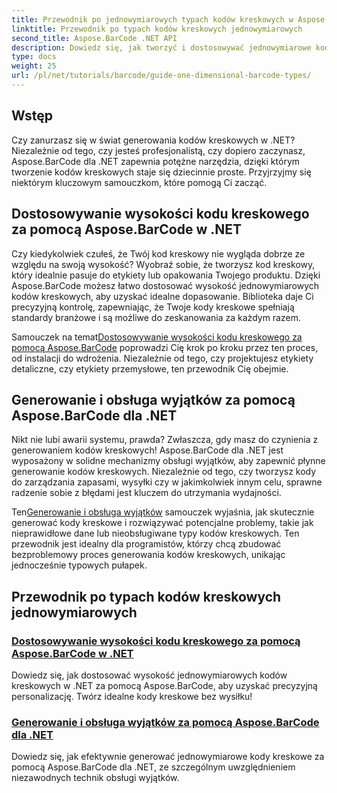 ```yaml
---
title: Przewodnik po jednowymiarowych typach kodów kreskowych w Aspose.BarCode
linktitle: Przewodnik po typach kodów kreskowych jednowymiarowych
second_title: Aspose.BarCode .NET API
description: Dowiedz się, jak tworzyć i dostosowywać jednowymiarowe kody kreskowe w środowisku .NET za pomocą Aspose.BarCode, korzystając z zaawansowanych technik obsługi wyjątków.
type: docs
weight: 25
url: /pl/net/tutorials/barcode/guide-one-dimensional-barcode-types/
---
```

## Wstęp

Czy zanurzasz się w świat generowania kodów kreskowych w .NET? Niezależnie od tego, czy jesteś profesjonalistą, czy dopiero zaczynasz, Aspose.BarCode dla .NET zapewnia potężne narzędzia, dzięki którym tworzenie kodów kreskowych staje się dziecinnie proste. Przyjrzyjmy się niektórym kluczowym samouczkom, które pomogą Ci zacząć.

## Dostosowywanie wysokości kodu kreskowego za pomocą Aspose.BarCode w .NET  

Czy kiedykolwiek czułeś, że Twój kod kreskowy nie wygląda dobrze ze względu na swoją wysokość? Wyobraź sobie, że tworzysz kod kreskowy, który idealnie pasuje do etykiety lub opakowania Twojego produktu. Dzięki Aspose.BarCode możesz łatwo dostosować wysokość jednowymiarowych kodów kreskowych, aby uzyskać idealne dopasowanie. Biblioteka daje Ci precyzyjną kontrolę, zapewniając, że Twoje kody kreskowe spełniają standardy branżowe i są możliwe do zeskanowania za każdym razem.  

 Samouczek na temat[Dostosowywanie wysokości kodu kreskowego za pomocą Aspose.BarCode](./customizing-barcode-height/) poprowadzi Cię krok po kroku przez ten proces, od instalacji do wdrożenia. Niezależnie od tego, czy projektujesz etykiety detaliczne, czy etykiety przemysłowe, ten przewodnik Cię obejmie.  

## Generowanie i obsługa wyjątków za pomocą Aspose.BarCode dla .NET  

Nikt nie lubi awarii systemu, prawda? Zwłaszcza, gdy masz do czynienia z generowaniem kodów kreskowych! Aspose.BarCode dla .NET jest wyposażony w solidne mechanizmy obsługi wyjątków, aby zapewnić płynne generowanie kodów kreskowych. Niezależnie od tego, czy tworzysz kody do zarządzania zapasami, wysyłki czy w jakimkolwiek innym celu, sprawne radzenie sobie z błędami jest kluczem do utrzymania wydajności.  

 Ten[Generowanie i obsługa wyjątków](./generation-and-exception-handling/) samouczek wyjaśnia, jak skutecznie generować kody kreskowe i rozwiązywać potencjalne problemy, takie jak nieprawidłowe dane lub nieobsługiwane typy kodów kreskowych. Ten przewodnik jest idealny dla programistów, którzy chcą zbudować bezproblemowy proces generowania kodów kreskowych, unikając jednocześnie typowych pułapek.  

## Przewodnik po typach kodów kreskowych jednowymiarowych
### [Dostosowywanie wysokości kodu kreskowego za pomocą Aspose.BarCode w .NET](./customizing-barcode-height/)
Dowiedz się, jak dostosować wysokość jednowymiarowych kodów kreskowych w .NET za pomocą Aspose.BarCode, aby uzyskać precyzyjną personalizację. Twórz idealne kody kreskowe bez wysiłku!
### [Generowanie i obsługa wyjątków za pomocą Aspose.BarCode dla .NET](./generation-and-exception-handling/)
Dowiedz się, jak efektywnie generować jednowymiarowe kody kreskowe za pomocą Aspose.BarCode dla .NET, ze szczególnym uwzględnieniem niezawodnych technik obsługi wyjątków.